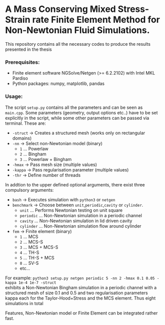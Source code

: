 # A Mass Conserving Mixed Stress-Strain rate Finite Element Method for Non-Newtonian Fluid Simulations. 
This repository contains all the necessary codes to produce the results
presented in the thesis
### Prerequisites:
- Finite element software NGSolve/Netgen (>= 6.2.2102) with Intel MKL Pardiso
- Python packages: numpy, matplotlib, pandas

### Usage: 
The script `setup.py` contains all the parameters and can be seen as `main.cpp`.
Some parameters (geometry, output options etc..) have to be set explicitly in the script, while some
other parameters can be passed via terminal. These are:

- `-struct` &#8594; Creates a structured mesh (works only on rectangular domains)
- `-nn`     &#8594; Select non-Newtonian model (binary)
  - `1` ... Powerlaw
  - `2` ... Bingham
  - `3` ... Powerlaw + Bingham
- `-hmax`   &#8594; Pass mesh size (multiple values)
- `-kappa`  &#8594; Pass regularisation parameter (multiple values)
- `-thr`    &#8594; Define number of threads

In addtion to the upper defined optional arguments, there exist
three compulsory arguments:

- `bash`      &#8594; Executes simulation with `python3` or `netgen`
- `benchmark` &#8594; Choose between `unit`,`periodic`,`cavity` or `cylinder`.
  - `unit`              ... Performs Newtonian testing on unit square
  - `periodic`          ... Non-Newtonian simulation in a periodic channel
  - `cavity`            ... Non-Newtonian simulation in lid driven cavity
  - `cylinder`          ... Non-Newtonian simulation flow around cylinder
- `fem`       &#8594; Finite element (binary)
  - `1` ... MCS
  - `2` ... MCS-S
  - `3` ... MCS + MCS-S
  - `4` ... TH-S
  - `5` ... TH-S + MCS
  - `8` ... SV-S
  - etc...

For example: `python3 setup.py netgen periodic 5 -nn 2 -hmax 0.1 0.05 -kappa 1e-4 1e-7 -struct` \
exhibits a Non-Newtonian Bingham simulation in a periodic channel with a structured mesh of size 0.1 and 0.5 
and two regularisation parameters kappa each for the Taylor-Hood+Stress and the MCS element. Thus eight simulations in total

Features, Non-Newtonian model or Finite Element can be integrated rather fast. 

